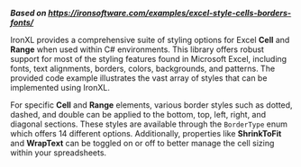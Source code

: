 ***Based on <https://ironsoftware.com/examples/excel-style-cells-borders-fonts/>***

IronXL provides a comprehensive suite of styling options for Excel **Cell** and **Range** when used within C# environments. This library offers robust support for most of the styling features found in Microsoft Excel, including fonts, text alignments, borders, colors, backgrounds, and patterns. The provided code example illustrates the vast array of styles that can be implemented using IronXL.

For specific **Cell** and **Range** elements, various border styles such as dotted, dashed, and double can be applied to the bottom, top, left, right, and diagonal sections. These styles are available through the `BorderType` enum which offers 14 different options. Additionally, properties like **ShrinkToFit** and **WrapText** can be toggled on or off to better manage the cell sizing within your spreadsheets.